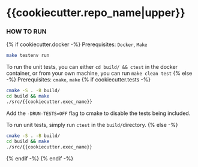 # {{cookiecutter.repo_name|upper}}

### HOW TO RUN
{% if cookiecutter.docker -%}
Prerequisites: `Docker`, `Make`

```bash
make testenv run
```

To run the unit tests, you can either `cd build/ && ctest` in the docker
container, or from your own machine, you can run `make clean test`
{% else -%}
Prerequisites: `cmake`, `make`
{% if cookiecutter.tests -%}
```bash
cmake -S . -B build/
cd build && make
./src/{{cookiecutter.exec_name}}
```
Add the `-DRUN-TESTS=OFF` flag to cmake to disable the tests being included.

To run unit tests, simply run `ctest` in the `build/`directory.
{% else -%}
```bash
cmake -S . -B build/
cd build && make
./src/{{cookiecutter.exec_name}}
```
{% endif -%}
{% endif -%}
